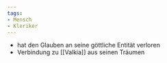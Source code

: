 ```yaml
---
tags:
- Mensch
- Kleriker 
---
```


- hat den Glauben an seine göttliche Entität verloren
- Verbindung zu [[Valkia]] aus seinen Träumen
